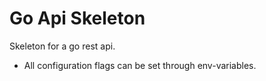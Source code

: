 # Go Api Skeleton
Skeleton for a go rest api.

- All configuration flags can be set through env-variables. 
